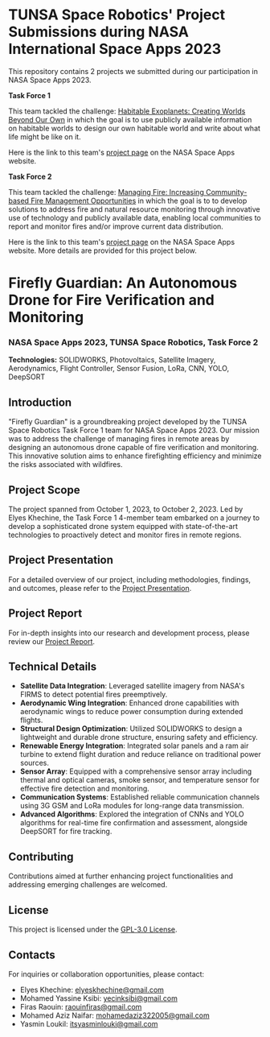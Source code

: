# TUNSA Space Robotics' Project Submissions during NASA International Space Apps 2023
This repository contains 2 projects we submitted during our participation in NASA Space Apps 2023.

**Task Force 1**

This team tackled the challenge: [Habitable Exoplanets: Creating Worlds Beyond Our Own](https://www.spaceappschallenge.org/2023/challenges/habitable-exoplanets-creating-worlds-beyond-our-own/) in which the goal is to use publicly available information on habitable worlds to design our own habitable world and write about what life might be like on it.

Here is the link to this team's [project page](https://www.spaceappschallenge.org/2023/find-a-team/tunsa-space-robotics-task-force-1/?tab=project) on the NASA Space Apps website.

**Task Force 2**

This team tackled the challenge: [Managing Fire: Increasing Community-based Fire Management Opportunities](https://www.spaceappschallenge.org/2023/challenges/managing-fire-increasing-community-based-fire-management-opportunities/) in which the goal is to to develop solutions to address fire and natural resource monitoring through innovative use of technology and publicly available data, enabling local communities to report and monitor fires and/or improve current data distribution.

Here is the link to this team's [project page](https://www.spaceappschallenge.org/2023/find-a-team/tunsa-space-robotics-task-force-2/?tab=project) on the NASA Space Apps website. More details are provided for this project below.

# Firefly Guardian: An Autonomous Drone for Fire Verification and Monitoring

### NASA Space Apps 2023, TUNSA Space Robotics, Task Force 2

**Technologies:** SOLIDWORKS, Photovoltaics, Satellite Imagery, Aerodynamics, Flight Controller, Sensor Fusion, LoRa, CNN, YOLO, DeepSORT

## Introduction

"Firefly Guardian" is a groundbreaking project developed by the TUNSA Space Robotics Task Force 1 team for NASA Space Apps 2023. Our mission was to address the challenge of managing fires in remote areas by designing an autonomous drone capable of fire verification and monitoring. This innovative solution aims to enhance firefighting efficiency and minimize the risks associated with wildfires.

## Project Scope

The project spanned from October 1, 2023, to October 2, 2023. Led by Elyes Khechine, the Task Force 1 4-member team embarked on a journey to develop a sophisticated drone system equipped with state-of-the-art technologies to proactively detect and monitor fires in remote regions.

## Project Presentation

For a detailed overview of our project, including methodologies, findings, and outcomes, please refer to the [Project Presentation](https://docs.google.com/presentation/d/e/2PACX-1vSXhoF6UqBXbLROnJ1AVsF_rdP_YwRgqP55C3S9rc-RJzIOFD_vmG27Fy1g44Debg/pub?start=false&loop=false&delayms=3000).

## Project Report

For in-depth insights into our research and development process, please review our [Project Report](https://drive.google.com/file/d/1yHcO2g2M761J935BZ20cIsQO3WiO8v-M/view?usp=sharing).

## Technical Details

- **Satellite Data Integration**: Leveraged satellite imagery from NASA's FIRMS to detect potential fires preemptively.
- **Aerodynamic Wing Integration**: Enhanced drone capabilities with aerodynamic wings to reduce power consumption during extended flights.
- **Structural Design Optimization**: Utilized SOLIDWORKS to design a lightweight and durable drone structure, ensuring safety and efficiency.
- **Renewable Energy Integration**: Integrated solar panels and a ram air turbine to extend flight duration and reduce reliance on traditional power sources.
- **Sensor Array**: Equipped with a comprehensive sensor array including thermal and optical cameras, smoke sensor, and temperature sensor for effective fire detection and monitoring.
- **Communication Systems**: Established reliable communication channels using 3G GSM and LoRa modules for long-range data transmission.
- **Advanced Algorithms**: Explored the integration of CNNs and YOLO algorithms for real-time fire confirmation and assessment, alongside DeepSORT for fire tracking.

## Contributing

Contributions aimed at further enhancing project functionalities and addressing emerging challenges are welcomed.

## License

This project is licensed under the [GPL-3.0 License](LICENSE).

## Contacts

For inquiries or collaboration opportunities, please contact:

- Elyes Khechine: elyeskhechine@gmail.com
- Mohamed Yassine Ksibi: yecinksibi@gmail.com
- Firas Raouin: raouinfiras@gmail.com
- Mohamed Aziz Naifar: mohamedaziz322005@gmail.com
- Yasmin Loukil: itsyasminlouki@gmail.com
